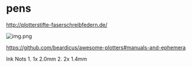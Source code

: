 # pens

http://plotterstifte-faserschreibfedern.de/

![img.png](plotterstifte.png)

https://github.com/beardicus/awesome-plotters#manuals-and-ephemera

Ink Nots
    1. 1x 2.0mm
    2. 2x 1.4mm 
